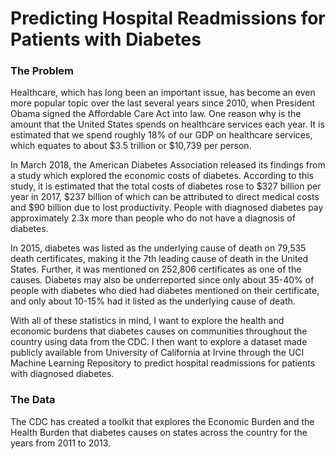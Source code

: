 # Predicting Hospital Readmissions for Patients with Diabetes
### The Problem
Healthcare, which has long been an important issue, has become an even more popular topic over the last several years since 2010, when President Obama signed the Affordable Care Act into law. One reason why is the amount that the United States spends on healthcare services each year. It is estimated that we spend roughly 18% of our GDP on healthcare services, which equates to about $3.5 trillion or $10,739 per person.

In March 2018, the American Diabetes Association released its findings from a study which explored the economic costs of diabetes. According to this study, it is estimated that the total costs of diabetes rose to $327 billion per year in 2017, $237 billion of which can be attributed to direct medical costs and $90 billion due to lost productivity. People with diagnosed diabetes pay approximately 2.3x more than people who do not have a diagnosis of diabetes. 

In 2015, diabetes was listed as the underlying cause of death on 79,535 death certificates, making it the 7th leading cause of death in the United States. Further, it was mentioned on 252,806 certificates as one of the causes. Diabetes may also be underreported since only about 35-40% of people with diabetes who died had diabetes mentioned on their certificate, and only about 10-15% had it listed as the underlying cause of death.

With all of these statistics in mind, I want to explore the health and economic burdens that diabetes causes on communities throughout the country using data from the CDC. I then want to explore a dataset made publicly available from University of California at Irvine through the UCI Machine Learning Repository to predict hospital readmissions for patients with diagnosed diabetes.

### The Data
The CDC has created a toolkit that explores the Economic Burden and the Health Burden that diabetes causes on states across the country for the years from 2011 to 2013.
